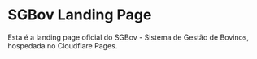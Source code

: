 # SGBov Landing Page

Esta é a landing page oficial do SGBov - Sistema de Gestão de Bovinos, hospedada no Cloudflare Pages.
